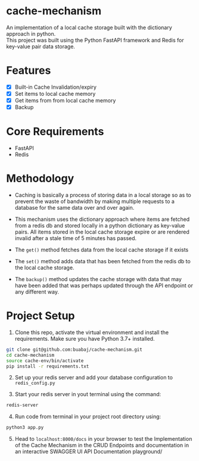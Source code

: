 # cache-mechanism

An implementation of a local cache storage built with the dictionary approach in python. <br/>
This project was built using the Python FastAPI framework and Redis for key-value pair data storage.

# Features

- [x] Built-in Cache Invalidation/expiry
- [x] Set items to local cache memory
- [x] Get items from from local cache memory
- [x] Backup

# Core Requirements

- FastAPI
- Redis

# Methodology

- Caching is basically a process of storing data in a local storage so as to prevent the waste of bandwidth by making multiple requests to a database for the same data over and over again.

- This mechanism uses the dictionary approach where items are fetched from a redis db and stored locally in a python dictionary as key-value pairs. All items stored in the local cache storage expire or are rendered invalid after a stale time of 5 minutes has passed.

- The `get()` method fetches data from the local cache storage if it exists
  
- The `set()` method adds data that has been fetched from the redis db to the local cache storage.
  
- The `backup()` method updates the cache storage with data that may have been added that was perhaps updated through the API endpoint or any different way.

# Project Setup

1. Clone this repo, activate the virtual environment and install the requirements. Make sure you have Python 3.7+ installed.

```bash
git clone git@github.com:buabaj/cache-mechanism.git
cd cache-mechanism
source cache-env/bin/activate
pip install -r requirements.txt
```

2. Set up your redis server and add your database configuration to `redis_config.py`

3. Start your redis server in yout terminal using the command:
```bash
redis-server
``` 

4. Run code from terminal in your project root directory using:

```bash
python3 app.py
```

5. Head to `localhost:8000/docs` in your browser to test the Implementation of the Cache Mechanism in the CRUD Endpoints and documentation in an interactive SWAGGER UI API Documentation playground/
